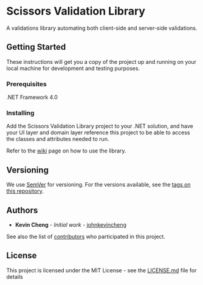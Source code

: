 # Scissors Validation Library

A validations library automating both client-side and server-side validations.

## Getting Started

These instructions will get you a copy of the project up and running on your local machine for development and testing purposes.

### Prerequisites

.NET Framework 4.0

### Installing

Add the Scissors Validation Library project to your .NET solution, and have your UI layer and domain layer reference this project to be able to access the classes and attributes needed to run.

Refer to the [wiki](https://github.com/johnkevincheng/ScissorValidations/wiki) page on how to use the library.

## Versioning

We use [SemVer](http://semver.org/) for versioning. For the versions available, see the [tags on this repository](https://github.com/johnkevincheng/ScissorValidations/tags). 

## Authors

* **Kevin Cheng** - *Initial work* - [johnkevincheng](https://github.com/johnkevincheng)

See also the list of [contributors](https://github.com/johnkevincheng/ScissorValidations/contributors) who participated in this project.

## License

This project is licensed under the MIT License - see the [LICENSE.md](LICENSE.md) file for details
